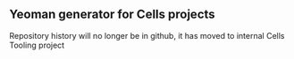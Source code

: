 ## Yeoman generator for Cells projects

Repository history will no longer be in github, it has moved to internal Cells Tooling project
